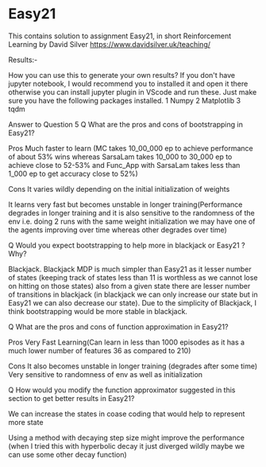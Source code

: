 # Easy21
This contains solution to assignment Easy21, in short Reinforcement Learning by David Silver https://www.davidsilver.uk/teaching/

Results:-


How you can use this to generate your own results?
If you don't have jupyter notebook, I would recommend you to installed it and open it there otherwise you can install jupyter 
plugin in VScode and run these. Just make sure you have the following packages installed.
1 Numpy
2 Matplotlib
3 tqdm

Answer to Question 5
Q What are the pros and cons of bootstrapping in Easy21?

Pros
Much faster to learn (MC takes 10_00_000 ep to achieve performance of about 53% wins whereas
SarsaLam takes 10_000 to 30_000 ep to achieve close to 52-53% and Func_App with SarsaLam takes
less than 1_000 ep to get accuracy close to 52%)

Cons
It varies wildly depending on the initial initialization of weights

It learns very fast but becomes unstable in longer training(Performance degrades in longer training
and it is also sensitive to the randomness of the env i.e. doing 2 runs with the same weight initialization
we may have one of the agents improving over time whereas other degrades over time)

Q Would you expect bootstrapping to help more in blackjack or Easy21 ? Why?

Blackjack. Blackjack MDP is much simpler than Easy21 as it lesser number of states (keeping track of
states less than 11 is worthless as we cannot lose on hitting on those states) also from a given state
there are lesser number of transitions in blackjack (in blackjack we can only increase our state but in 
Easy21 we can also decrease our state). Due to the simplicity of Blackjack, I think bootstrapping would be
more stable in blackjack.

Q What are the pros and cons of function approximation in Easy21?

Pros
Very Fast Learning(Can learn in less than 1000 episodes as it has a much lower number of features 36 as compared to 210)

Cons
It also becomes unstable in longer training (degrades after some time)
Very sensitive to randomness of env as well as initialization

Q  How would you modify the function approximator suggested in this section to get better results in Easy21?

We can increase the states in coase coding that would help to represent more state

Using a method with decaying step size might improve the performance (when I tried this with hyperbolic decay
it just diverged wildly maybe we can use some other decay function)

